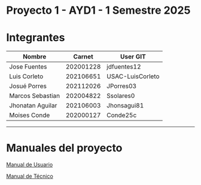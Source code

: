 # Proyecto 1 - AYD1 - 1 Semestre 2025

# Integrantes

| Nombre           | Carnet    | User GIT         |
| ---------------- | --------- | ---------------- |
| Jose Fuentes     | 202001228 | jdfuentes12      |
| Luis Corleto     | 202106651 | USAC-LuisCorleto |
| Josué Porres     | 202112026 | JPorres03        |
| Marcos Sebastian | 202004822 | Ssolares0        |
| Jhonatan Aguilar | 202106003 | Jhonsagui81      |
| Moises Conde     | 202000127 | Conde25c         |

---

# Manuales del proyecto

[Manual de Usuario](./docs/manual-usuario.md)

[Manual de Técnico](./docs/manual-tecnico.md)
